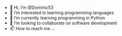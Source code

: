 - 👋 Hi, I’m @Dominic53
- 👀 I’m interested in learning programming languages
- 🌱 I’m currently learning programming in Python
- 💞️ I’m looking to collaborate on software development
- 📫 How to reach me ...

<!---
Dominic53/Dominic53 is a ✨ special ✨ repository because its `README.md` (this file) appears on your GitHub profile.
You can click the Preview link to take a look at your changes.
--->
